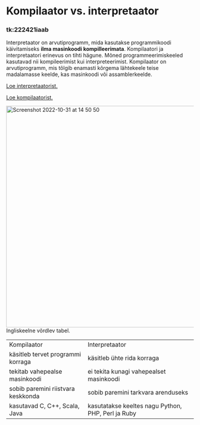 <!DOCTYPE html>
<html>
<body>

<h1>Kompilaator vs. interpretaator</h1>

<h3>tk:222421iaab</h3>

</body>
</html>


   Interpretaator on arvutiprogramm, mida kasutakse programmikoodi käivitamiseks <b>ilma masinkoodi kompilleerimata</b>. Kompilaatori ja interpretaatori erinevus on tihti hägune. Mõned programmeerimiskeeled kasutavad nii kompileerimist kui interpreteerimist. Kompilaator on arvutiprogramm, mis tõlgib enamasti kõrgema lähtekeele teise madalamasse keelde, kas masinkoodi või assamblerkeelde.

<a href="https://en.wikipedia.org/wiki/Interpreter_(computing)"> Loe interpretaatorist.</a>

<a href="https://en.wikipedia.org/wiki/Compiler"> Loe kompilaatorist.</a>

<img width="593" alt="Screenshot 2022-10-31 at 14 50 50" src="https://user-images.githubusercontent.com/117080434/199012115-3a1221f9-c96e-4875-9ae4-5d417dbfcb0f.png"> Ingliskeelne võrdlev tabel.



<table>
   
<td>Kompilaator<td/>Interpretaator</tr>
<td>käsitleb tervet programmi korraga<td>käsitleb ühte rida korraga</tr>
<td>tekitab vahepealse masinkoodi<td>ei tekita kunagi vahepealset masinkoodi</tr>
<td>sobib paremini riistvara keskkonda<td>sobib paremini tarkvara arenduseks</tr>
<td>kasutavad C, C++, Scala, Java<td>kasutatakse keeltes nagu Python, PHP, Perl ja Ruby</tr>

</table>
